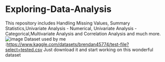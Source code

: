# Exploring-Data-Analysis
This repository includes Handling Missing Values, Summary Statistics,Univariate Analysis - Numerical, Univariate Analysis - Categorical,Multivariate Analysis and Correlation Analysis and much more.
![image](https://github.com/user-attachments/assets/56decbd1-7b91-46d9-84d6-35f024325939)
Dataset used by me :https://www.kaggle.com/datasets/brendan45774/test-file?select=tested.csv
Just download it and start working on this wonderful dataset
